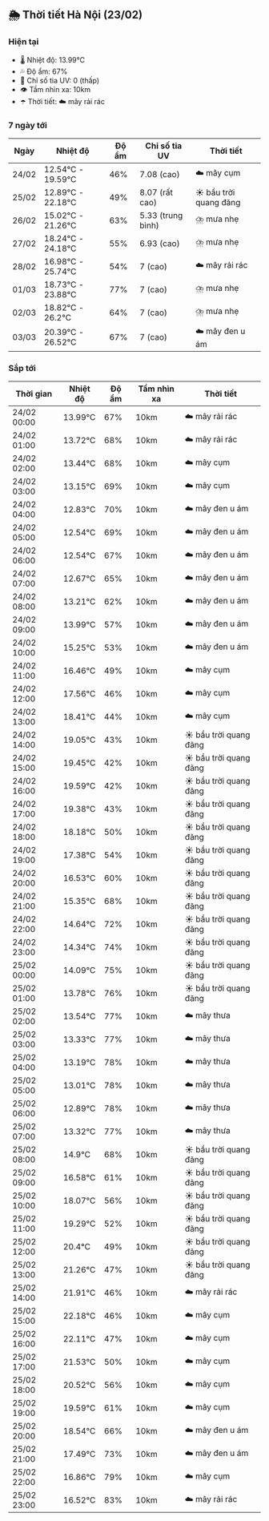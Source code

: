 ## 🌦️ Thời tiết Hà Nội (23/02)

### Hiện tại

- 🌡️ Nhiệt độ: 13.99℃
- 💦 Độ ẩm: 67%
- 🌟 Chỉ số tia UV: 0 (thấp)
- 👁️ Tầm nhìn xa: 10km
- ☂️ Thời tiết: ☁️ mây rải rác

### 7 ngày tới

| Ngày | Nhiệt độ | Độ ẩm | Chỉ số tia UV | Thời tiết |
| --- | --- | --- | --- | --- |
| 24/02 | 12.54℃ - 19.59℃ | 46% | 7.08 (cao) | ☁️ mây cụm |
| 25/02 | 12.89℃ - 22.18℃ | 49% | 8.07 (rất cao) | ☀️ bầu trời quang đãng |
| 26/02 | 15.02℃ - 21.26℃ | 63% | 5.33 (trung bình) | ⛈️ mưa nhẹ |
| 27/02 | 18.24℃ - 24.18℃ | 55% | 6.93 (cao) | ⛈️ mưa nhẹ |
| 28/02 | 16.98℃ - 25.74℃ | 54% | 7 (cao) | ☁️ mây rải rác |
| 01/03 | 18.73℃ - 23.88℃ | 77% | 7 (cao) | ⛈️ mưa nhẹ |
| 02/03 | 18.82℃ - 26.2℃ | 64% | 7 (cao) | ⛈️ mưa nhẹ |
| 03/03 | 20.39℃ - 26.52℃ | 67% | 7 (cao) | ☁️ mây đen u ám |

### Sắp tới

| Thời gian | Nhiệt độ | Độ ẩm | Tầm nhìn xa | Thời tiết |
| --- | --- | --- | --- | --- |
| 24/02 00:00 | 13.99℃ | 67% | 10km | ☁️ mây rải rác |
| 24/02 01:00 | 13.72℃ | 68% | 10km | ☁️ mây rải rác |
| 24/02 02:00 | 13.44℃ | 68% | 10km | ☁️ mây cụm |
| 24/02 03:00 | 13.15℃ | 69% | 10km | ☁️ mây cụm |
| 24/02 04:00 | 12.83℃ | 70% | 10km | ☁️ mây đen u ám |
| 24/02 05:00 | 12.54℃ | 69% | 10km | ☁️ mây đen u ám |
| 24/02 06:00 | 12.54℃ | 67% | 10km | ☁️ mây đen u ám |
| 24/02 07:00 | 12.67℃ | 65% | 10km | ☁️ mây đen u ám |
| 24/02 08:00 | 13.21℃ | 62% | 10km | ☁️ mây đen u ám |
| 24/02 09:00 | 13.99℃ | 57% | 10km | ☁️ mây đen u ám |
| 24/02 10:00 | 15.25℃ | 53% | 10km | ☁️ mây đen u ám |
| 24/02 11:00 | 16.46℃ | 49% | 10km | ☁️ mây cụm |
| 24/02 12:00 | 17.56℃ | 46% | 10km | ☁️ mây cụm |
| 24/02 13:00 | 18.41℃ | 44% | 10km | ☁️ mây cụm |
| 24/02 14:00 | 19.05℃ | 43% | 10km | ☀️ bầu trời quang đãng |
| 24/02 15:00 | 19.45℃ | 42% | 10km | ☀️ bầu trời quang đãng |
| 24/02 16:00 | 19.59℃ | 42% | 10km | ☀️ bầu trời quang đãng |
| 24/02 17:00 | 19.38℃ | 43% | 10km | ☀️ bầu trời quang đãng |
| 24/02 18:00 | 18.18℃ | 50% | 10km | ☀️ bầu trời quang đãng |
| 24/02 19:00 | 17.38℃ | 54% | 10km | ☀️ bầu trời quang đãng |
| 24/02 20:00 | 16.53℃ | 60% | 10km | ☀️ bầu trời quang đãng |
| 24/02 21:00 | 15.35℃ | 68% | 10km | ☀️ bầu trời quang đãng |
| 24/02 22:00 | 14.64℃ | 72% | 10km | ☀️ bầu trời quang đãng |
| 24/02 23:00 | 14.34℃ | 74% | 10km | ☀️ bầu trời quang đãng |
| 25/02 00:00 | 14.09℃ | 75% | 10km | ☀️ bầu trời quang đãng |
| 25/02 01:00 | 13.78℃ | 76% | 10km | ☀️ bầu trời quang đãng |
| 25/02 02:00 | 13.54℃ | 77% | 10km | ☁️ mây thưa |
| 25/02 03:00 | 13.33℃ | 77% | 10km | ☁️ mây thưa |
| 25/02 04:00 | 13.19℃ | 78% | 10km | ☁️ mây thưa |
| 25/02 05:00 | 13.01℃ | 78% | 10km | ☁️ mây thưa |
| 25/02 06:00 | 12.89℃ | 78% | 10km | ☁️ mây thưa |
| 25/02 07:00 | 13.32℃ | 77% | 10km | ☁️ mây thưa |
| 25/02 08:00 | 14.9℃ | 68% | 10km | ☀️ bầu trời quang đãng |
| 25/02 09:00 | 16.58℃ | 61% | 10km | ☀️ bầu trời quang đãng |
| 25/02 10:00 | 18.07℃ | 56% | 10km | ☀️ bầu trời quang đãng |
| 25/02 11:00 | 19.29℃ | 52% | 10km | ☀️ bầu trời quang đãng |
| 25/02 12:00 | 20.4℃ | 49% | 10km | ☀️ bầu trời quang đãng |
| 25/02 13:00 | 21.26℃ | 47% | 10km | ☀️ bầu trời quang đãng |
| 25/02 14:00 | 21.91℃ | 46% | 10km | ☁️ mây rải rác |
| 25/02 15:00 | 22.18℃ | 46% | 10km | ☁️ mây cụm |
| 25/02 16:00 | 22.11℃ | 47% | 10km | ☁️ mây cụm |
| 25/02 17:00 | 21.53℃ | 50% | 10km | ☁️ mây cụm |
| 25/02 18:00 | 20.52℃ | 56% | 10km | ☁️ mây cụm |
| 25/02 19:00 | 19.59℃ | 61% | 10km | ☁️ mây cụm |
| 25/02 20:00 | 18.54℃ | 66% | 10km | ☁️ mây đen u ám |
| 25/02 21:00 | 17.49℃ | 73% | 10km | ☁️ mây đen u ám |
| 25/02 22:00 | 16.86℃ | 79% | 10km | ☁️ mây cụm |
| 25/02 23:00 | 16.52℃ | 83% | 10km | ☁️ mây rải rác |

